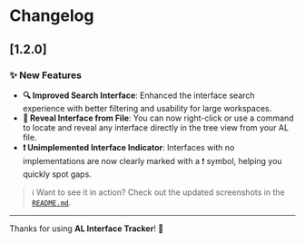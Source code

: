 # Changelog

## [1.2.0] 

### ✨ New Features
- **🔍 Improved Search Interface**: Enhanced the interface search experience with better filtering and usability for large workspaces.
- **📂 Reveal Interface from File**: You can now right-click or use a command to locate and reveal any interface directly in the tree view from your AL file.
- **❗ Unimplemented Interface Indicator**: Interfaces with no implementations are now clearly marked with a ❗ symbol, helping you quickly spot gaps.

> ℹ️ Want to see it in action? Check out the updated screenshots in the [`README.md`](./README.md).

---

Thanks for using **AL Interface Tracker**! 🚀
